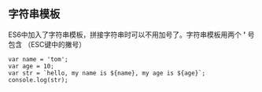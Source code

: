 ## 字符串模板
ES6中加入了字符串模板，拼接字符串时可以不用加号了。字符串模板用两个
**&apos;** 号包含 （ESC键中的撇号）

```
var name = 'tom';
var age = 10;
var str = `hello, my name is ${name}, my age is ${age}`;
console.log(str);
```

